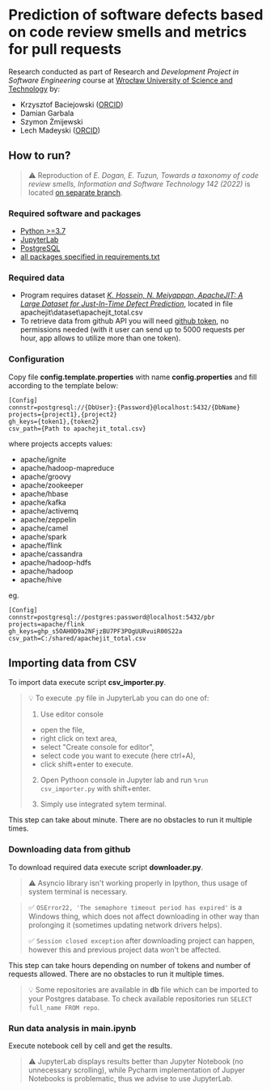 # Prediction of software defects based on code review smells and metrics for pull requests
Research conducted as part of Research and _Development Project in Software Engineering_ course at [Wrocław University of Science and Technology](https://pwr.edu.pl/en/) by:
- Krzysztof Baciejowski ([ORCID](https://orcid.org/0000-0001-9572-1625?lang=en))
- Damian Garbala
- Szymon Żmijewski
- Lech Madeyski ([ORCID](https://orcid.org/0000-0003-3907-3357?lang=en))

## How to run?
> ⚠️ Reproduction of _E. Dogan, E. Tuzun, Towards a taxonomy of code review smells, Information and Software Technology 142 (2022)_ is located [on separate branch](https://github.com/pwr-pbr22/M7/tree/reproduction).

### Required software and packages
- [Python >=3.7](https://www.python.org/downloads/)
- [JupyterLab](https://jupyter.org/install)
- [PostgreSQL](https://www.postgresql.org/download/)
- [all packages specified in requirements.txt](https://pip.pypa.io/en/stable/user_guide/#requirements-files)

### Required data
- Program requires dataset [_K. Hossein, N. Meiyappan, ApacheJIT: A Large Dataset for Just-In-Time Defect Prediction_](https://zenodo.org/record/5907847), located in file apachejit\dataset\apachejit_total.csv
- To retrieve data from github API you will need [github token](https://github.com/settings/tokens/new), no permissions needed (with it user can send up to 5000 requests per hour, app allows to utilize more than one token).

### Configuration
Copy file **config.template.properties** with name **config.properties** and fill according to the template below:
```
[Config]
connstr=postgresql://{DbUser}:{Password}@localhost:5432/{DbName}
projects={project1},{project2}
gh_keys={token1},{token2}
csv_path={Path to apachejit_total.csv}
```
where projects accepts values:
- apache/ignite
- apache/hadoop-mapreduce
- apache/groovy
- apache/zookeeper
- apache/hbase
- apache/kafka
- apache/activemq
- apache/zeppelin
- apache/camel
- apache/spark
- apache/flink
- apache/cassandra
- apache/hadoop-hdfs
- apache/hadoop
- apache/hive

eg.
```
[Config]
connstr=postgresql://postgres:password@localhost:5432/pbr
projects=apache/flink
gh_keys=ghp_s5OAH0D9a2NFjzBU7PF3POgUURvuiR00S22a
csv_path=C:/shared/apachejit_total.csv
```

## Importing data from CSV
To import data execute script **csv_importer.py**.
> 💡 To execute .py file in JupyterLab you can do one of:
> 1. Use editor console
> - open the file, 
> - right click on text area,
> - select "Create console for editor",
> - select code you want to execute (here ctrl+A),
> - click shift+enter to execute.
>
> 2. Open Pythoon console in Jupyter lab and run ```%run csv_importer.py``` with shift+enter.
>
> 3. Simply use integrated sytem terminal.

This step can take about minute. There are no obstacles to run it multiple times.

### Downloading data from github
To download required data execute script **downloader.py**.

> ⚠️ Asyncio library isn't working properly in Ipython, thus usage of system terminal is necessary.

> ✅ ```OSError22, 'The semaphore timeout period has expired'``` is a Windows thing, which does not affect downloading in other way than prolonging it (sometimes updating network drivers helps).
>
> ✅ ```Session closed exception``` after downloading project can happen, however this and previous project data won't be affected.

This step can take hours depending on number of tokens and number of requests allowed. There are no obstacles to run it multiple times.

> 💡 Some repositories are available in **db** file which can be imported to your Postgres database. To check available repositories run ```SELECT full_name FROM repo```.

### Run data analysis in main.ipynb
Execute notebook cell by cell and get the results.

> ⚠️ JupyterLab displays results better than Jupyter Notebook (no unnecessary scrolling), while Pycharm implementation of Jupyer Notebooks is problematic, thus we advise to use JupyterLab.
